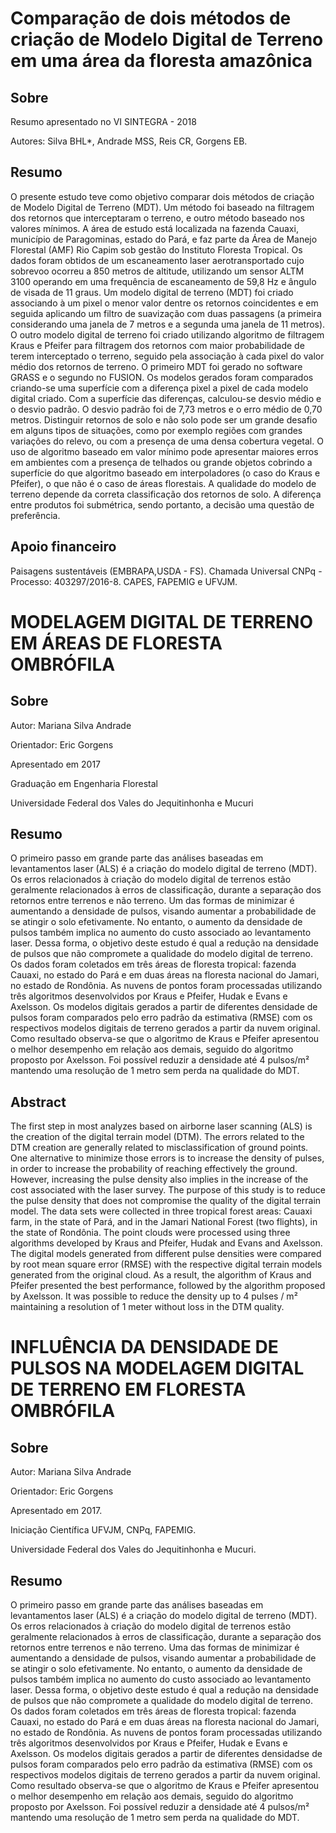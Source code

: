 # Comparação de  dois métodos de criação de Modelo Digital de Terreno em uma área da floresta amazônica

## Sobre 

Resumo apresentado no VI SINTEGRA - 2018

Autores: Silva BHL*, Andrade MSS, Reis CR, Gorgens EB.

## Resumo 

O presente estudo teve como objetivo comparar dois métodos de criação de Modelo Digital de Terreno (MDT). Um método foi baseado na filtragem dos retornos que interceptaram o terreno, e outro método baseado nos valores mínimos. A área de estudo está localizada na fazenda Cauaxi, município de Paragominas, estado do Pará, e faz parte da Área de Manejo Florestal (AMF) Rio Capim sob gestão do Instituto Floresta Tropical. Os dados foram obtidos de um escaneamento laser aerotransportado cujo sobrevoo ocorreu a 850 metros de altitude, utilizando um sensor ALTM 3100 operando em uma frequência de escaneamento de 59,8 Hz e ângulo de visada de 11 graus. Um modelo digital de terreno (MDT) foi criado associando à um pixel o menor valor dentre os retornos coincidentes e em seguida aplicando um filtro de suavização com duas passagens (a primeira considerando uma janela de 7 metros e a segunda uma janela de 11 metros). O outro modelo digital de terreno foi criado utilizando algoritmo de filtragem Kraus e Pfeifer para filtragem dos retornos com maior probabilidade de terem interceptado o terreno, seguido pela associação à cada pixel do valor médio dos retornos de terreno. O primeiro MDT foi gerado no software GRASS e o segundo no FUSION. Os modelos gerados foram comparados criando-se uma superfície com a diferença pixel a pixel de cada modelo digital criado. Com a superfície das diferenças, calculou-se desvio médio e o desvio padrão. O desvio padrão foi de 7,73 metros e o erro médio de 0,70 metros. Distinguir retornos de solo e não solo pode ser um grande desafio em alguns tipos de situações, como por exemplo regiões com grandes variações do relevo, ou com a presença de uma densa cobertura vegetal. O uso de algoritmo baseado em valor mínimo pode apresentar maiores erros em ambientes com a presença de telhados ou grande objetos cobrindo a superfície do que algoritmo baseado em interpoladores (o caso do Kraus e Pfeifer), o que não é o caso de áreas florestais. A qualidade do modelo de terreno depende da correta classificação dos retornos de solo. A diferença entre produtos foi submétrica, sendo portanto, a decisão uma questão de preferência. 

## Apoio financeiro

Paisagens sustentáveis (EMBRAPA,USDA - FS). Chamada Universal CNPq - Processo: 403297/2016-8. CAPES, FAPEMIG  e UFVJM.

# MODELAGEM DIGITAL DE TERRENO EM ÁREAS DE FLORESTA OMBRÓFILA

## Sobre

Autor: Mariana Silva Andrade

Orientador: Eric Gorgens

Apresentado em 2017

Graduação em Engenharia Florestal

Universidade Federal dos Vales do Jequitinhonha e Mucuri

## Resumo

O primeiro passo em grande parte das análises baseadas em levantamentos laser (ALS) é a criação do modelo digital de terreno (MDT). Os erros relacionados à criação do modelo digital de terrenos estão geralmente relacionados à erros de classificação, durante a separação dos retornos entre terrenos e não terreno. Um das formas de minimizar é aumentando a densidade de pulsos, visando aumentar a probabilidade de se atingir o solo efetivamente. No entanto, o aumento da densidade de pulsos também implica no aumento do custo associado ao levantamento laser. Dessa forma, o objetivo deste estudo é qual a redução na densidade de pulsos que não compromete a qualidade do modelo digital de terreno. Os dados foram coletados em três áreas de floresta tropical: fazenda Cauaxi, no estado do Pará e em duas áreas na floresta nacional do Jamari, no estado de Rondônia. As nuvens de pontos foram processadas utilizando três algoritmos desenvolvidos por Kraus e Pfeifer, Hudak e Evans e Axelsson. Os modelos digitais gerados a partir de diferentes densidade de pulsos foram comparados pelo erro padrão da estimativa (RMSE) com os respectivos modelos digitais de terreno gerados a partir da nuvem original. Como resultado observa-se que o algoritmo de Kraus e Pfeifer apresentou o melhor desempenho em relação aos demais, seguido do algoritmo proposto por Axelsson. Foi possível reduzir a densidade até 4 pulsos/m² mantendo uma resolução de 1 metro sem perda na qualidade do MDT.

## Abstract

The first step in most analyzes based on airborne laser scanning (ALS) is the creation of the digital terrain model (DTM). The errors related to the DTM creation are generally related to misclassification of ground points. One alternative to minimize those errors is to increase the density of pulses, in order to increase the probability of reaching effectively the ground. However, increasing the pulse density also implies in the increase of the cost associated with the laser survey. The purpose of this study is to reduce the pulse density that does not compromise the quality of the digital terrain model. The data sets were collected in three tropical forest areas: Cauaxi farm, in the state of Pará, and in the Jamari National Forest (two flights), in the state of Rondônia. The point clouds were processed using three algorithms developed by Kraus and Pfeifer, Hudak and Evans and Axelsson. The digital models generated from different pulse densities were compared by root mean square error (RMSE) with the respective digital terrain models generated from the original cloud. As a result, the algorithm of Kraus and Pfeifer presented the best performance, followed by the algorithm proposed by Axelsson. It was possible to reduce the density up to 4 pulses / m² maintaining a resolution of 1 meter without loss in the DTM quality.

# INFLUÊNCIA DA DENSIDADE DE PULSOS NA MODELAGEM DIGITAL DE TERRENO EM FLORESTA OMBRÓFILA

## Sobre

Autor: Mariana Silva Andrade

Orientador: Eric Gorgens

Apresentado em 2017.

Iniciação Científica UFVJM, CNPq, FAPEMIG.

Universidade Federal dos Vales do Jequitinhonha e Mucuri.

## Resumo

O primeiro passo em grande parte das análises baseadas em levantamentos laser (ALS) é a criação do modelo digital de terreno (MDT). Os erros relacionados à criação do modelo digital de terrenos estão geralmente relacionados à erros de classificação, durante a separação dos retornos entre terrenos e não terreno. Uma das formas de minimizar é aumentando a densidade de pulsos, visando aumentar a probabilidade de se atingir o solo efetivamente. No entanto, o aumento da densidade de pulsos também implica no aumento do custo associado ao levantamento laser. Dessa forma, o objetivo deste estudo é qual a redução na densidade de pulsos que não compromete a qualidade do modelo digital de terreno. Os dados foram coletados em três áreas de floresta tropical: fazenda Cauaxi, no estado do Pará e em duas áreas na floresta nacional do Jamari, no estado de Rondônia. As nuvens de pontos foram processadas utilizando três algoritmos desenvolvidos por Kraus e Pfeifer, Hudak e Evans e Axelsson. Os modelos digitais gerados a partir de diferentes densidadse de pulsos foram comparados pelo erro padrão da estimativa (RMSE) com os respectivos modelos digitais de terreno gerados a partir da nuvem original. Como resultado observa-se que o algoritmo de Kraus e Pfeifer apresentou o melhor desempenho em relação aos demais, seguido do algoritmo proposto por Axelsson. Foi possível reduzir a densidade até 4 pulsos/m² mantendo uma resolução de 1 metro sem perda na qualidade do MDT.
